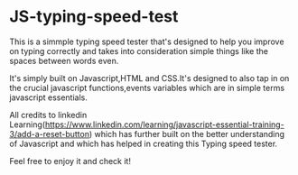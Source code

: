 # JS-typing-speed-test
 This is a simmple typing speed tester that's designed to help you improve on typing correctly and takes into consideration simple things like the spaces between words even.

 It's simply built on Javascript,HTML and CSS.It's designed to also tap in on the crucial javascript functions,events variables which are in simple terms javascript essentials.

 All credits to linkedin Learning(https://www.linkedin.com/learning/javascript-essential-training-3/add-a-reset-button) which has further built on the better understanding of Javascript and which has helped in creating this Typing speed tester.

 Feel free to enjoy it and check it!
